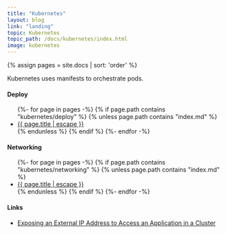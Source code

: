 ```yaml
---
title: "Kubernetes"
layout: blog
link: "landing"
topic: Kubernetes
topic_path: /docs/kubernetes/index.html
image: kubernetes
---
```

{% assign pages = site.docs | sort: 'order' %}

Kubernetes uses manifests to orchestrate pods.


#### Deploy

<ul>
{%- for page in pages -%}
  {% if page.path contains "kubernetes/deploy" %}
    {% unless page.path contains "index.md" %}
      <li>
        <a href="{{ page.url | relative_url }}">
          {{ page.title | escape }}
        </a>
      </li>
    {% endunless %}
  {% endif %}
{%- endfor -%}
</ul>


#### Networking

<ul>
{%- for page in pages -%}
  {% if page.path contains "kubernetes/networking" %}
    {% unless page.path contains "index.md" %}
      <li>
        <a href="{{ page.url | relative_url }}">
          {{ page.title | escape }}
        </a>
      </li>
    {% endunless %}
  {% endif %}
{%- endfor -%}
</ul>


#### Links
* [Exposing an External IP Address to Access an Application in a Cluster](https://kubernetes.io/docs/tutorials/stateless-application/expose-external-ip-address/)
